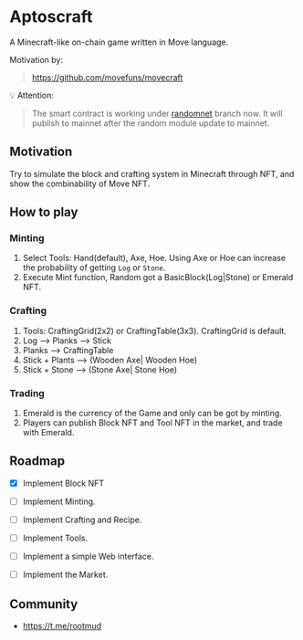 # Aptoscraft

A Minecraft-like on-chain game written in Move language.

Motivation by: 

> https://github.com/movefuns/movecraft

💡 Attention:

> The smart contract is working under [randomnet](https://github.com/aptos-labs/aptos-core/tree/randomnet) branch now. It will publish to mainnet after the random module update to mainnet.

## Motivation

Try to simulate the block and crafting system in Minecraft through NFT, and show the combinability of Move NFT.

## How to play

### Minting

1. Select Tools: Hand(default), Axe, Hoe. Using Axe or Hoe can increase the probability of getting `Log` or `Stone`.
2. Execute Mint function, Random got a BasicBlock(Log|Stone) or Emerald NFT.

### Crafting

1. Tools: CraftingGrid(2x2) or CraftingTable(3x3). CraftingGrid is default.
2. Log --> Planks --> Stick 
3. Planks --> CraftingTable
4. Stick + Plants --> (Wooden Axe| Wooden Hoe)
5. Stick + Stone --> (Stone Axe| Stone Hoe)

### Trading

1. Emerald is the currency of the Game and only can be got by minting.
2. Players can publish Block NFT and Tool NFT in the market, and trade with Emerald.

## Roadmap

- [x] Implement Block NFT

- [ ] Implement Minting.

- [ ] Implement Crafting and Recipe.

- [ ] Implement Tools.

- [ ] Implement a simple Web interface.

- [ ] Implement the Market. 


## Community

* https://t.me/rootmud